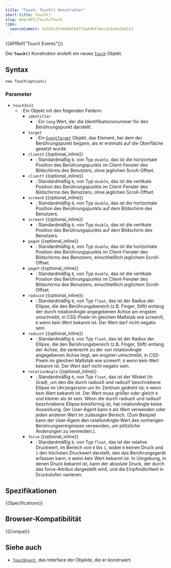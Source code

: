```yaml
---
title: "Touch: Touch() Konstruktor"
short-title: Touch()
slug: Web/API/Touch/Touch
l10n:
  sourceCommit: 3e543cdfe8dddfb4774a64bf3decdcbab42a4111
---
```


{{APIRef("Touch Events")}}

Der **`Touch()`** Konstruktor erstellt ein neues [`Touch`](/de/docs/Web/API/Touch) Objekt.

## Syntax

```js-nolint
new Touch(options)
```

### Parameter

- `touchInit`
  - : Ein Objekt mit den folgenden Feldern:
    - `identifier`
      - : Ein `long` Wert, der die Identifikationsnummer für den Berührungspunkt darstellt.
    - `target`
      - : Ein [`EventTarget`](/de/docs/Web/API/EventTarget) Objekt, das Element, bei dem der Berührungspunkt begann, als er erstmals auf die Oberfläche gesetzt wurde.
    - `clientX` {{optional_inline}}
      - : Standardmäßig `0`, von Typ `double`, das ist die horizontale Position des Berührungspunkts im Client-Fenster des Bildschirms des Benutzers, ohne jeglichen Scroll-Offset.
    - `clientY` {{optional_inline}}
      - : Standardmäßig `0`, von Typ `double`, das ist die vertikale Position des Berührungspunkts im Client-Fenster des Bildschirms des Benutzers, ohne jeglichen Scroll-Offset.
    - `screenX` {{optional_inline}}
      - : Standardmäßig `0`, von Typ `double`, das ist die horizontale Position des Berührungspunkts auf dem Bildschirm des Benutzers.
    - `screenY` {{optional_inline}}
      - : Standardmäßig `0`, von Typ `double`, das ist die vertikale Position des Berührungspunkts auf dem Bildschirm des Benutzers.
    - `pageX` {{optional_inline}}
      - : Standardmäßig `0`, von Typ `double`, das ist die horizontale Position des Berührungspunkts im Client-Fenster des Bildschirms des Benutzers, einschließlich jeglichem Scroll-Offset.
    - `pageY` {{optional_inline}}
      - : Standardmäßig `0`, von Typ `double`, das ist die vertikale Position des Berührungspunkts im Client-Fenster des Bildschirms des Benutzers, einschließlich jeglichem Scroll-Offset.
    - `radiusX` {{optional_inline}}
      - : Standardmäßig `0`, von Typ `float`, das ist der Radius der Ellipse, die den Berührungsbereich (z.B. Finger, Stift) entlang der durch rotationAngle angegebenen Achse am engsten umschreibt, in CSS-Pixeln im gleichen Maßstab wie screenX; `0` wenn kein Wert bekannt ist. Der Wert darf nicht negativ sein.
    - `radiusY` {{optional_inline}}
      - : Standardmäßig `0`, von Typ `float`, das ist der Radius der Ellipse, die den Berührungsbereich (z.B. Finger, Stift) entlang der Achse, die senkrecht zu der von rotationAngle angegebenen Achse liegt, am engsten umschreibt, in CSS-Pixeln im gleichen Maßstab wie screenY; `0` wenn kein Wert bekannt ist. Der Wert darf nicht negativ sein.
    - `rotationAngle` {{optional_inline}}
      - : Standardmäßig `0`, von Typ `float`, das ist der Winkel (in Grad), um den die durch radiusX und radiusY beschriebene Ellipse im Uhrzeigersinn um ihr Zentrum gedreht ist; `0` wenn kein Wert bekannt ist. Der Wert muss größer oder gleich `0` und kleiner als `90` sein. Wenn die durch radiusX und radiusY beschriebene Ellipse kreisförmig ist, hat rotationAngle keine Auswirkung. Der User-Agent kann `0` als Wert verwenden oder jeden anderen Wert im zulässigen Bereich. (Zum Beispiel kann der User-Agent den rotationAngle-Wert des vorherigen Berührungsereignisses verwenden, um plötzliche Änderungen zu vermeiden.).
    - `force` {{optional_inline}}
      - : Standardmäßig `0`, von Typ `float`, das ist der relative Druckwert, im Bereich von `0` bis `1`, wobei `0` keinen Druck und `1` den höchsten Druckwert darstellt, den das Berührungsgerät erfassen kann; `0` wenn kein Wert bekannt ist. In Umgebung, in denen Druck bekannt ist, kann der absolute Druck, der durch das force-Attribut dargestellt wird, und die Empfindlichkeit in Druckstufen variieren.

## Spezifikationen

{{Specifications}}

## Browser-Kompatibilität

{{Compat}}

## Siehe auch

- [`TouchEvent`](/de/docs/Web/API/TouchEvent), das Interface der Objekte, die er konstruiert.
